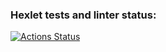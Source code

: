 ### Hexlet tests and linter status:
[![Actions Status](https://github.com/pozys/php-project-lvl2/workflows/hexlet-check/badge.svg)](https://github.com/pozys/php-project-lvl2/actions)